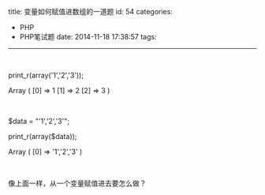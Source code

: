 title: 变量如何赋值进数组的一道题
id: 54
categories:
  - PHP
  - PHP笔试题
date: 2014-11-18 17:38:57
tags:
---

&nbsp;

print_r(array('1','2','3'));

Array ( [0] =&gt; 1 [1] =&gt; 2 [2] =&gt; 3 )

&nbsp;

$data = "'1','2','3'";

print_r(array($data));

Array ( [0] =&gt; '1','2','3' )

&nbsp;

像上面一样，从一个变量赋值进去要怎么做？

&nbsp;
